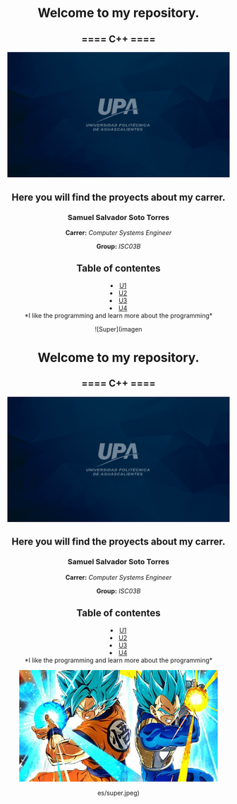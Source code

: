 
<h1 align = "center">Welcome to my repository.</h1>

<h2 align = "center">==== C++ ====</h2>

![Logo UPA](imagenes/Fondopantallas-01.jpg) 

<div align=center>
<h2>Here you will find the proyects about my carrer.</h2>

<h3>Samuel Salvador Soto Torres</h3>

**Carrer:** *Computer Systems Engineer*

**Group:** *ISC03B*

<h2 id="Table of contents">Table of contentes</h2>
<o>
<li><a href="https://github.com/UP210713/UP210713_CPP/tree/main/U1"> U1 </a></li>
<li><a href="https://github.com/UP210713/UP210713_CPP/tree/main/U2"> U2 </a></li>
<li><a href="https://github.com/UP210713/UP210713_CPP/tree/main/U1"> U3 </a></li>
<li><a href="https://github.com/UP210713/UP210713_CPP/tree/main/U2"> U4 </a></li>
*I like the programming and learn more about the programming* 


![Super](imagen
<h1 align = "center">Welcome to my repository.</h1>

<h2 align = "center">==== C++ ====</h2>

![Logo UPA](imagenes/Fondopantallas-01.jpg) 

<div align=center>
<h2>Here you will find the proyects about my carrer.</h2>

<h3>Samuel Salvador Soto Torres</h3>

**Carrer:** *Computer Systems Engineer*

**Group:** *ISC03B*

<h2 id="Table of contents">Table of contentes</h2>
<o>
<li><a href="https://github.com/UP210713/UP210713_CPP/tree/main/U1"> U1 </a></li>
<li><a href="https://github.com/UP210713/UP210713_CPP/tree/main/U2"> U2 </a></li>
<li><a href="https://github.com/UP210713/UP210713_CPP/tree/main/U1"> U3 </a></li>
<li><a href="https://github.com/UP210713/UP210713_CPP/tree/main/U2"> U4 </a></li>
*I like the programming and learn more about the programming* 


![Super](imagenes/super.jpeg)

</div>

es/super.jpeg)

</div>

